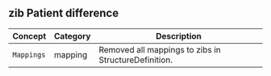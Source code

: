 ## zib Patient difference

| Concept         | Category          | Description                             | 
|-----------------|-------------------|-----------------------------------------|
|`Mappings` | mapping | Removed all mappings to zibs in StructureDefinition. |